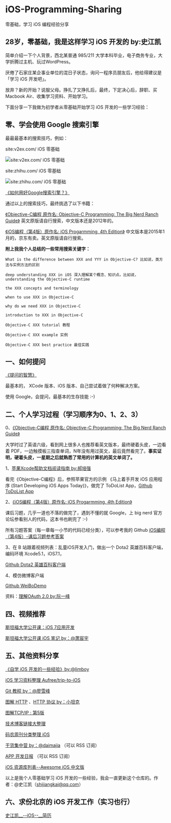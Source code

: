 # iOS-Programming-Sharing
零基础，学习 iOS 编程经验分享



28岁，零基础，我是这样学习 iOS 开发的 by:史江凯
------------------------
简单介绍一下个人背景，西北某普通 985/211 大学本科毕业，电子商务专业，大学折腾过主机、玩过WordPress。

厌倦了石家庄某企事业单位的混日子状态，询问一程序员朋友后，他给得建议是「学习 iOS 开发吧」。

放弃？新的开始？说服父母。挣扎了又挣扎后，最终，下定决心后，辞职、买 Macbook Air、收集学习资料、开始学习。

下面分享一下我做为初学者从零基础开始学习 iOS 开发的一些学习经验：


零、学会使用 Google 搜索引擎
--------------------------
最最最基本的搜索技巧，例如：

site:v2ex.com/ iOS 零基础

![site:v2ex.com/ iOS 零基础](http://i.imgur.com/P3oGR77.png)


site:zhihu.com/ iOS 零基础

![site:zhihu.com/ iOS 零基础](http://i.imgur.com/RgJLNQ0.png)


[《如何用好Google搜索引擎？》](http://www.zhihu.com/question/20161362)

通过以上的搜索技巧，最终挑选了以下书籍：

[《Objective-C编程 原作名: Objective-C Programming: The Big Nerd Ranch Guide》](http://book.douban.com/subject/19962787/) 英文原版请自行搜索，中文版本还是2012年的。

[《iOS编程（第4版）原作名: iOS Progarmming, 4th Edition》](http://book.douban.com/subject/26287812/) 中文版本是2015年1月的，京东有卖。英文原版请自行搜索。



**附上我我个人总结的一些常用搜索关键字：**

    What is the difference between XXX and YYY in Objective-C? 比如说，类方法与实例方法的区别

	deep understanding XXX in iOS 深入理解某个概念、知识点。比如说，understanding the Objective-C runtime 

	the XXX concepts and terminology

	when to use XXX in Objective-C

	why do we need XXX in Objective-C

	introduction to XXX in Objective-C

	Objective-C XXX tutorial 教程

	Objective-C XXX example 实例

	Objective-C XXX best practice 最佳实践



一、如何提问
----------------------------
[《提问的智慧》](http://doc.zengrong.net/smart-questions/cn.html)

最基本的， XCode 版本、iOS 版本、自己尝试着做了何种解决方案。

使用 Google，会提问，最基本的生存技能 :-)


二、个人学习过程（学习顺序为0、1、2、3）
--------------------------
0、[《Objective-C编程 原作名: Objective-C Programming: The Big Nerd Ranch Guide》](http://book.douban.com/subject/19962787/) 

大学时过了英语六级，看到网上很多人也推荐看英文版本，最终硬着头皮，一边看着 PDF，一边触摸板三指查单词，N年没有用过英文，最后竟然看完了。**事实证明，硬着头皮，一星期之后就熟悉了常用的计算机的英文单词了。**



1、[苹果Xcode帮助文档阅读指南 by:郝培强](http://ourcoders.com/thread/show/117/)

看完《Objective-C编程》后，参照苹果官方的示例 《马上着手开发 iOS 应用程序 (Start Developing iOS Apps Today)》，做完了 ToDoList App，[Github ToDoList App](https://github.com/shijiangkai/ToDoList)

2、[《iOS编程（第4版）原作名: iOS Progarmming, 4th Edition》](http://book.douban.com/subject/26287812/)

课后习题，几乎一道也不落的做完了，遇到不懂的就 Google，上 big nerd 官方论坛参看别人的代码，这本书也刷完了 :-)

所有习题答案（每一章每一小节的代码已经分类），可以参考我的 Github [iOS编程（第4版）-课后习题参考答案](https://github.com/shijiangkai/Big-Nerd-Ranch-Challenges)

3、在 B 站跟着视频列表：乱童iOS开发入门，做出一个 Dota2 英雄百科客户端，编码环境 Xcode5.1，iOS7.1，

[Github Dota2 英雄百科客户端](https://github.com/shijiangkai/TableDemo)  

4、模仿微博客户端

[Github WeiBoDemo](https://github.com/shijiangkai/weiboDemo)

资料：[理解OAuth 2.0 by:阮一峰](http://www.ruanyifeng.com/blog/2014/05/oauth_2_0.html)


四、视频推荐
------------------------------------------
 [斯坦福大学公开课：iOS 7应用开发](http://v.163.com/special/opencourse/ios7.html)  

[斯坦福大学公开课 iOS 笔记 by：@萧宸宇](http://iiiyu.com/2012/10/25/ios-notes-navigation)


五、其他资料分享
---------------------------------------
[《自学 iOS 开发的一些经验》by:@limboy](http://limboy.me/ios/2014/12/31/learning-ios.html)

[iOS 学习资料整理 Aufree/trip-to-iOS](https://github.com/Aufree/trip-to-iOS)
 
[Git 教程 by：@廖雪峰](http://www.liaoxuefeng.com/wiki/0013739516305929606dd18361248578c67b8067c8c017b000)

[图解 HTTP](http://book.douban.com/subject/25863515/)  、[HTTP 协议 by：小坦克](http://www.cnblogs.com/TankXiao/category/415412.html)

[图解TCP/IP : 第5版](http://book.douban.com/subject/24737674/)

[技术博客链接大整理](http://www.gfzj.us/links/) 

[码农周刊分类整理 iOS](https://github.com/nemoTyrant/manong#IOS)

[干货集中营 by：@daimajia](http://tinyletter.com/daimajia/archive) （可以 RSS 订阅）

[APP 开发日报](http://app.memect.com/) （可以 RSS 订阅）

[iOS 资源库列表--Awesome iOS 中文版](http://app.memect.com/doc/ios.html)

以上是我个人零基础学习 iOS 开发的一些经验，我会一直更新这个仓库的。作者：@史江凯（shijiangkai@qq.com）



六、求份北京的 iOS 开发工作（实习也行）
--------------------------------
 [史江凯__--iOS--__简历](https://github.com/shijiangkai/MyResume)





